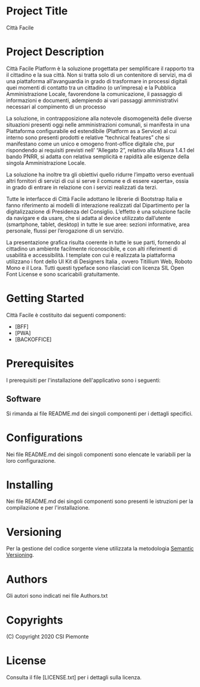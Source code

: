 # Project Title
Città Facile

# Project Description
Città Facile Platform è la soluzione progettata per semplificare il rapporto tra il cittadino e la sua città.
Non si tratta solo di un contenitore di servizi, ma di una piattaforma all’avanguardia in grado di trasformare in processi digitali quei momenti di contatto tra un cittadino 
(o un’impresa) e la Pubblica Amministrazione Locale, favorendone la comunicazione, il passaggio di informazioni e documenti, adempiendo ai vari passaggi amministrativi necessari al compimento di un processo

La soluzione, in contrapposizione alla notevole disomogeneità delle diverse situazioni presenti oggi nelle amministrazioni comunali, si manifesta in una Piattaforma configurabile ed estendibile (Platform as a Service) al cui interno 
sono presenti prodotti e relative “technical features” che si manifestano come un unico e omogeno  front-office digitale che, pur rispondendo ai requisiti previsti nell’ “Allegato 2”, relativo alla Misura 1.4.1 del bando PNRR, 
si adatta con relativa semplicità e rapidità alle esigenze della singola Amministrazione Locale.

La soluzione ha inoltre tra gli obiettivi quello ridurre l’impatto verso eventuali altri fornitori di servizi di cui si serve il comune e di essere «aperta», ossia in grado di entrare in relazione con i servizi realizzati da terzi. 



Tutte le interfacce di Città Facile adottano le librerie di Bootstrap Italia  e fanno riferimento ai modelli di interazione realizzati dal Dipartimento per la digitalizzazione di Presidenza del Consiglio.
L’effetto è una soluzione facile da navigare e da usare, che si adatta al device utilizzato dall’utente (smartphone, tablet, desktop) in tutte le sue aree: sezioni informative, area personale, flussi per l’erogazione di un servizio. 

La presentazione grafica risulta coerente in tutte le sue parti, fornendo al cittadino un ambiente facilmente riconoscibile, e con alti riferimenti di usabilità e accessibilità.
I template con cui è realizzata la piattaforma utilizzano i font dello UI Kit di Designers Italia  , ovvero Titillium Web, Roboto Mono e il Lora. 
Tutti questi typeface sono rilasciati con licenza SIL Open Font License e sono scaricabili gratuitamente.








# Getting Started

Città Facile è costituito dai seguenti componenti:
- [BFF]
- [PWA]
- [BACKOFFICE]

# Prerequisites
I prerequisiti per l'installazione dell'applicativo sono i seguenti:

## Software
Si rimanda ai file README.md dei singoli componenti per i dettagli specifici.

# Configurations
Nei file README.md dei singoli componenti sono elencate le variabili per la loro configurazione.

# Installing
Nei file README.md dei singoli componenti sono presenti le istruzioni per la compilazione e per l'installazione.

# Versioning
Per la gestione del codice sorgente viene utilizzata la metodologia [Semantic Versioning](https://semver.org/).

# Authors
Gli autori sono indicati nei file Authors.txt

# Copyrights
(C) Copyright 2020 CSI Piemonte

# License
Consulta il file [LICENSE.txt] per i dettagli sulla licenza.
